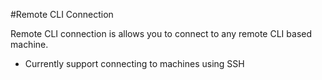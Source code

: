 #Remote CLI Connection

Remote CLI connection is allows you to connect to any remote CLI based machine.

* Currently support connecting to machines using SSH

